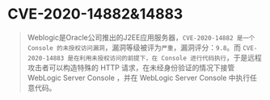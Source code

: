 # CVE-2020-14882&14883
> Weblogic是Oracle公司推出的J2EE应用服务器，`CVE-2020-14882 是一个 Console 的未授权访问漏洞`，漏洞等级被评为`严重`，漏洞评分：`9.8`。而 `CVE-2020-14883 是在利用未授权访问的前提下，在 Console 进行代码执行`，于是远程攻击者可以构造特殊的 HTTP 请求，在未经身份验证的情况下接管 WebLogic Server Console ，并在 WebLogic Server Console 中执行任意代码。
